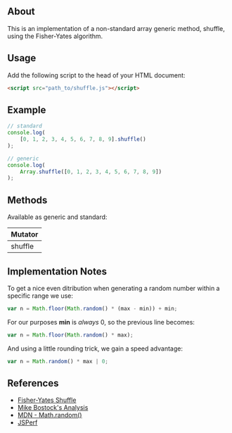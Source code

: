 ## About
This is an implementation of a non-standard array generic method, shuffle, using the Fisher-Yates algorithm.

## Usage
Add the following script to the head of your HTML document:

```html
<script src="path_to/shuffle.js"></script>
```

## Example

```js
// standard
console.log(
    [0, 1, 2, 3, 4, 5, 6, 7, 8, 9].shuffle()
);

// generic
console.log(
    Array.shuffle([0, 1, 2, 3, 4, 5, 6, 7, 8, 9])
);
```

## Methods
Available as generic and standard:

| Mutator    |
| ---------- |
| shuffle    |

## Implementation Notes

To get a nice even ditribution when generating a random number within a specific range we use:

```js
var n = Math.floor(Math.random() * (max - min)) + min;
```

For our purposes **min** is *always* 0, so the previous line becomes:

```js
var n = Math.floor(Math.random() * max);
```

And using a little rounding trick, we gain a speed advantage:

```js
var n = Math.random() * max | 0;
```

## References
* [Fisher-Yates Shuffle](http://en.wikipedia.org/wiki/Fisher%E2%80%93Yates_shuffle)
* [Mike Bostock's Analysis](http://bost.ocks.org/mike/shuffle)
* [MDN - Math.random()](https://developer.mozilla.org/en-US/docs/Web/JavaScript/Reference/Global_Objects/Math/random)
* [JSPerf](http://jsperf.com/math-floor-vs-math-round-vs-parseint/136)
